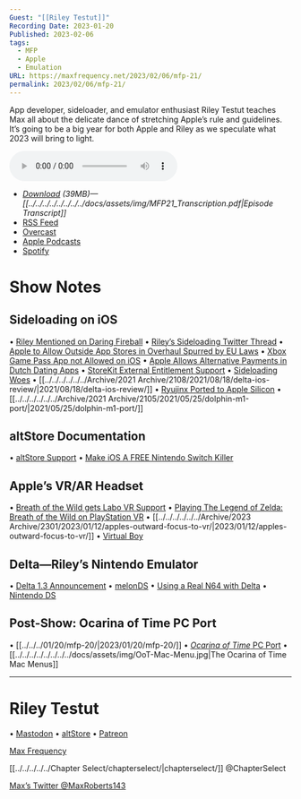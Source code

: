 ```yaml
---
Guest: "[[Riley Testut]]"
Recording Date: 2023-01-20
Published: 2023-02-06
tags:
  - MFP
  - Apple
  - Emulation
URL: https://maxfrequency.net/2023/02/06/mfp-21/
permalink: 2023/02/06/mfp-21/
---
```

App developer, sideloader, and emulator enthusiast Riley Testut teaches Max all about the delicate dance of stretching Apple’s rule and guidelines. It’s going to be a big year for both Apple and Riley as we speculate what 2023 will bring to light.

<audio controls>
<source src="https://traffic.libsyn.com/maxfrequency/MF21_Final.mp3">
</audio>

- *[Download](https://traffic.libsyn.com/maxfrequency/MF21_Final.mp3) (39MB)— [[../../../../../../../../docs/assets/img/MFP21_Transcription.pdf|Episode Transcript]]*
- [RSS Feed](https://maxfrequency.libsyn.com/rss)
- [Overcast](https://overcast.fm/itunes1557043396)
- [Apple Podcasts](https://podcasts.apple.com/us/podcast/the-max-frequency-podcast/id1557043396)
- [Spotify](https://open.spotify.com/show/3W1LwBNmhZ6s5QmQViWXKn)

# Show Notes
## Sideloading on iOS

• [Riley Mentioned on Daring Fireball](https://daringfireball.net/2022/12/third_party_app_store_forest)
• [Riley’s Sideloading Twitter Thread](https://twitter.com/rileytestut/status/1602803031984279552)
• [Apple to Allow Outside App Stores in Overhaul Spurred by EU Laws](https://www.bloomberg.com/news/articles/2022-12-13/will-apple-allow-users-to-install-third-party-app-stores-sideload-in-europe#xj4y7vzkg)
• [Xbox Game Pass App not Allowed on iOS](https://toucharcade.com/2020/08/06/apples-statement-regarding-xcloud-on-ios/)
• [Apple Allows Alternative Payments in Dutch Dating Apps](https://www.theverge.com/2022/3/30/23003571/apple-app-store-netherlands-acm-alternate-payment-systems-binaries-ios)
• [StoreKit External Entitlement Support](https://developer.apple.com/support/storekit-external-entitlement/)
• [Sideloading Woes](https://maxfrequency.net/2022/12/07/sideloading-woes/)
• [[../../../../../../Archive/2021 Archive/2108/2021/08/18/delta-ios-review/|2021/08/18/delta-ios-review/]]
• [Ryujinx Ported to Apple Silicon](https://blog.ryujinx.org/the-impossible-port-macos/)
• [[../../../../../../Archive/2021 Archive/2105/2021/05/25/dolphin-m1-port/|2021/05/25/dolphin-m1-port/]]
## altStore Documentation

• [altStore Support](https://faq.altstore.io/)
• [Make iOS A FREE Nintendo Switch Killer](https://youtu.be/Kztd8S0nzVw)
## Apple’s VR/AR Headset 

• [Breath of the Wild gets Labo VR Support](https://www.videogameschronicle.com/news/zelda-breath-of-the-wild-and-mario-odyssey-getting-labo-vr-support/)
• [Playing The Legend of Zelda: Breath of the Wild on PlayStation VR](https://youtu.be/A6Xg8GPJmqs)
• [[../../../../../../Archive/2023 Archive/2301/2023/01/12/apples-outward-focus-to-vr/|2023/01/12/apples-outward-focus-to-vr/]]
• [Virtual Boy](https://en.wikipedia.org/wiki/Virtual_Boy)
## Delta—Riley’s Nintendo Emulator

• [Delta 1.3 Announcement](http://rileytestut.com/blog/2021/04/21/delta-1-3-ds-for-everyone/)
• [melonDS](https://melonds.kuribo64.net/)
• [Using a Real N64 with Delta](https://twitter.com/MaxRoberts143/status/1426222845764505600)
• [Nintendo DS](https://en.wikipedia.org/wiki/Nintendo_DS)
## Post-Show: Ocarina of Time PC Port

• [[../../../01/20/mfp-20/|2023/01/20/mfp-20/]]
• [*Ocarina of Time* PC Port](https://www.videogameschronicle.com/news/zelda-ocarina-of-time-pc-port/)
• [[../../../../../../../../docs/assets/img/OoT-Mac-Menu.jpg|The Ocarina of Time Mac Menus]]

---
# Riley Testut
• [Mastodon](https://mastodon.social/@rileytestut)
• [altStore](https://altstore.io/)
• [Patreon](https://www.patreon.com/rileyshane)

[Max Frequency](https://www.maxfrequency.net/)

[[../../../../../Chapter Select/chapterselect/|chapterselect/]] @ChapterSelect

[Max’s Twitter @MaxRoberts143](https://www.twitter.com/MaxRoberts143)